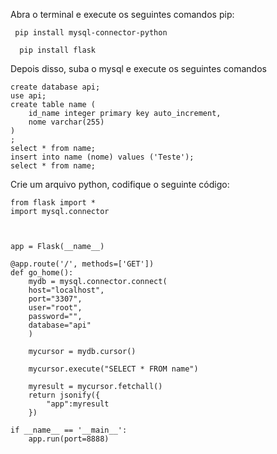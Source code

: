 Abra o terminal e execute os seguintes comandos pip: 

```
 pip install mysql-connector-python
 
  pip install flask
```

Depois disso, suba o mysql e execute os seguintes comandos

```
create database api;
use api;
create table name (
	id_name integer primary key auto_increment,
	nome varchar(255)
)
;
select * from name;
insert into name (nome) values ('Teste');
select * from name;
```


Crie um arquivo python, codifique o seguinte código: 
```
from flask import *
import mysql.connector



app = Flask(__name__)

@app.route('/', methods=['GET'])
def go_home():
    mydb = mysql.connector.connect(
    host="localhost",
    port="3307",
    user="root",
    password="",
    database="api"
    )

    mycursor = mydb.cursor()

    mycursor.execute("SELECT * FROM name")

    myresult = mycursor.fetchall()
    return jsonify({
        "app":myresult
    })

if __name__ == '__main__':
    app.run(port=8888)
    
 ```
